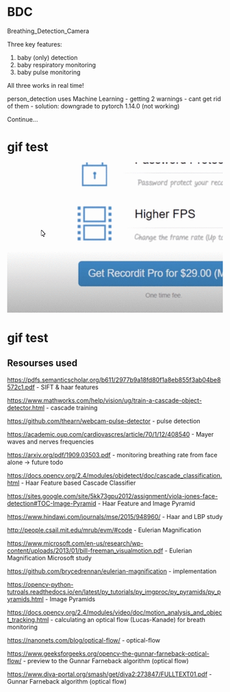 # BDC
Breathing_Detection_Camera

Three key features:
1. baby (only) detection
2. baby respiratory monitoring
3. baby pulse monitoring

All three works in real time!



person_detection uses Machine Learning - getting 2 warnings - cant get rid of them - solution: downgrade to pytorch 1.14.0 (not working)

Continue...

# gif test



![](rm_data/5dPlSKdROx.gif)



# gif test

## Resourses used


https://pdfs.semanticscholar.org/b611/2977b9a18fd80f1a8eb855f3ab04be8572c1.pdf - SIFT & haar features 

https://www.mathworks.com/help/vision/ug/train-a-cascade-object-detector.html - cascade training 

https://github.com/thearn/webcam-pulse-detector - pulse detection

https://academic.oup.com/cardiovascres/article/70/1/12/408540 - Mayer waves and nerves frequencies 

https://arxiv.org/pdf/1909.03503.pdf - monitoring breathing rate from face alone -> future todo

https://docs.opencv.org/2.4/modules/objdetect/doc/cascade_classification.html - Haar Feature based Cascade Classifier

https://sites.google.com/site/5kk73gpu2012/assignment/viola-jones-face-detection#TOC-Image-Pyramid - Haar Feature and Image Pyramid

https://www.hindawi.com/journals/mse/2015/948960/ - Haar and LBP study

http://people.csail.mit.edu/mrub/evm/#code - Eulerian Magnification

https://www.microsoft.com/en-us/research/wp-content/uploads/2013/01/bill-freeman_visualmotion.pdf - Eulerian Magnification Microsoft study

https://github.com/brycedrennan/eulerian-magnification - implementation

https://opencv-python-tutroals.readthedocs.io/en/latest/py_tutorials/py_imgproc/py_pyramids/py_pyramids.html - Image Pyramids

https://docs.opencv.org/2.4/modules/video/doc/motion_analysis_and_object_tracking.html - calculating an optical flow (Lucas-Kanade) for breath monitoring

https://nanonets.com/blog/optical-flow/ - optical-flow

https://www.geeksforgeeks.org/opencv-the-gunnar-farneback-optical-flow/ - preview to the Gunnar Farneback algorithm (optical flow)

https://www.diva-portal.org/smash/get/diva2:273847/FULLTEXT01.pdf - Gunnar Farneback algorithm (optical flow)


